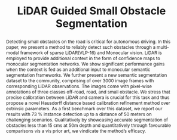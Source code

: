 ---
layout: project-page-new
title: "LiDAR Guided Small Obstacle Segmentation"
authors:
  - name: Aasheesh Singh
    sup: 1
  - name: Aditya Kamireddypalli
    sup: 1
  - name: Vineet Gandhi
    sup: 1
  - name: K. Madhava Krishna
    sup: 1
affiliations:
  - name: IIIT Hyderabad, India
    link: https://robotics.iiit.ac.in
    sup: 1
permalink: publications/2020/Singh_LiDAR
abstract: "Detecting small obstacles on the road is critical for autonomous driving. In this paper, we present a method to reliably detect such obstacles through a multi-modal framework of sparse LiDAR(VLP-16) and Monocular vision. LiDAR is employed to provide additional context in the form of confidence maps to monocular segmentation networks. We show significant performance gains when the context is fed as an additional input to monocular semantic segmentation frameworks. We further present a new semantic segmentation dataset to the community, comprising of over 3000 image frames with corresponding LiDAR observations. The images come with pixel-wise annotations of three classes off-road, road, and small obstacle. We stress that precise calibration between LiDAR and camera is crucial for this task and thus propose a novel Hausdorff distance based calibration refinement method over extrinsic parameters. As a first benchmark over this dataset, we report our results with 73 % instance detection up to a distance of 50 meters on challenging scenarios. Qualitatively by showcasing accurate segmentation of obstacles less than 15 cms at 50m depth and quantitatively through favourable comparisons vis a vis prior art, we vindicate the method’s efficacy."
paper: https://robotics.iiit.ac.in/uploads/Main/Publications/aasheesh_etal_iros20.pdf
iframe: https://www.youtube.com/embed/PZ_lpwmFUSA

---